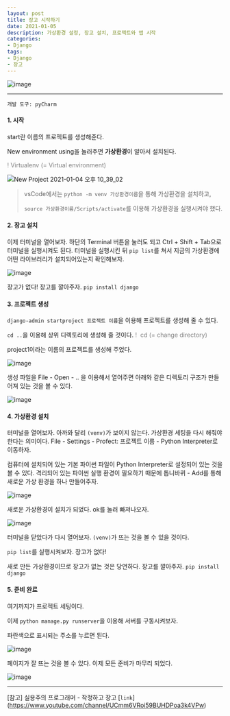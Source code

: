 ```yaml
---
layout: post
title: 장고 시작하기
date: 2021-01-05
description: 가상환경 설정, 장고 설치, 프로젝트와 앱 시작
categories:
- Django
tags: 
- Django
- 장고
---
```


![image](https://user-images.githubusercontent.com/63948884/103547969-6d6a6300-4ee8-11eb-8a64-7882361a1867.png)

----



```
개발 도구: pyCharm
```



<h4>1. 시작</h4>

start란 이름의 프로젝트를 생성해준다.

New environment using을 눌러주면 <b>가상환경</b>이 알아서 설치된다. 

<font color="gray">! Virtualenv (= Virtual environment)</font>

![New Project 2021-01-04 오후 10_39_02](https://user-images.githubusercontent.com/63948884/103540920-e0221100-4edd-11eb-9808-8136524f1635.png)



> vsCode에서는  `python -m venv 가상환경이름`을 통해 가상환경을 설치하고, 
>
> `source 가상환경이름/Scripts/activate`를 이용해 가상환경을 실행시켜야 했다. 



<h4>2. 장고 설치</h4>

이제 터미널을 열어보자. 하단의 Terminal 버튼을 눌러도 되고 Ctrl + Shift + Tab으로 터미널을 실행시켜도 된다. 터미널을 실행시킨 뒤 `pip list`를 쳐서 지금의 가상환경에 어떤 라이브러리가 설치되어있는지 확인해보자.

![image](https://user-images.githubusercontent.com/63948884/103543341-b2d76200-4ee1-11eb-9be6-3afbd4c21020.png)

장고가 없다! 장고를 깔아주자. `pip install django`



<h4>3. 프로젝트 생성</h4>

`django-admin startproject 프로젝트 이름`을 이용해 프로젝트를 생성해 줄 수 있다.

`cd ..`을 이용해 상위 디렉토리에 생성해 줄 것이다.  <font color="gray">!  cd (= change directory)</font>

project1이라는 이름의 프로젝트를 생성해 주었다.

![image](https://user-images.githubusercontent.com/63948884/103544378-5c6b2300-4ee3-11eb-9808-2d0d399dc7b4.png)



생성 파일을 File - Open - .. 을 이용해서 열어주면 아래와 같은 디렉토리 구조가 만들어져 있는 것을 볼 수 있다. 

![image](https://user-images.githubusercontent.com/63948884/103544907-1febf700-4ee4-11eb-8639-c2e070b1fe81.png)



<h4>4. 가상환경 설치</h4>

터미널을 열어보자. 아까와 달리 `(venv)`가 보이지 않는다. 가상환경 세팅을 다시 해줘야 한다는 의미이다. File - Settings - Profect: 프로젝트 이름 - Python Interpreter로 이동하자. 

컴퓨터에 설치되어 있는 기본 파이썬 파일이 Python Interpreter로 설정되어 있는 것을 볼 수 있다. 격리되어 있는 파이썬 실행 환경이 필요하기 때문에 톱니바퀴 - Add를 통해 새로운 가상 환경을 하나 만들어주자.

![image](https://user-images.githubusercontent.com/63948884/103545985-ad7c1680-4ee5-11eb-9ee7-f81ad511f0aa.png)

새로운 가상환경이 설치가 되었다. ok를 눌러 빠져나오자.

![image](https://user-images.githubusercontent.com/63948884/103546711-c802bf80-4ee6-11eb-9b77-296f1ae9c17f.png)

터미널을 닫았다가 다시 열어보자. `(venv)`가 뜨는 것을 볼 수 있을 것이다. 



`pip list`를 실행시켜보자. 장고가 없다!

새로 만든 가상환경이므로 장고가 없는 것은 당연하다. 장고를 깔아주자. `pip install django`



<h4>5. 준비 완료</h4>

여기까지가 프로젝트 세팅이다.

이제 `python manage.py runserver`을 이용해 서버를 구동시켜보자. 

파란색으로 표시되는 주소를 누르면 된다.

![image](https://user-images.githubusercontent.com/63948884/103547835-41e77880-4ee8-11eb-9593-6fb55b294ae8.png)



페이지가 잘 뜨는 것을 볼 수 있다. 이제 모든 준비가 마무리 되었다. 

![image](https://user-images.githubusercontent.com/63948884/103547969-6d6a6300-4ee8-11eb-8a64-7882361a1867.png)



---

[참고] 실용주의 프로그래머 - 작정하고 장고 [`link`] (https://www.youtube.com/channel/UCmm6VRoi59BUHDPoa3k4VPw)